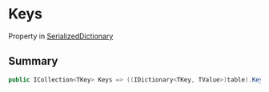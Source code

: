 # Keys

Property in [SerializedDictionary](/api/csharp/yarn.unity.serializeddictionary.md)

## Summary



```csharp
public ICollection<TKey> Keys => ((IDictionary<TKey, TValue>)table).Keys;
```

